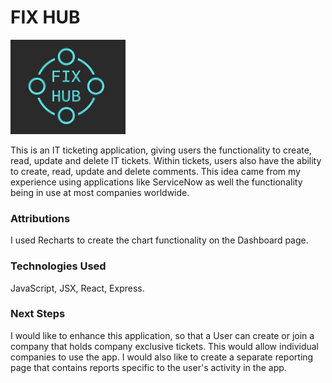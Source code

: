 # FIX HUB

![Fix Hub Logo](./public/images/fix-hub-logo-background.png)

This is an IT ticketing application, giving users the functionality to create, read, update and delete IT tickets. Within tickets, users also have the ability to create, read, update and delete comments. This idea came from my experience using applications like ServiceNow as well the functionality being in use at most companies worldwide.

### Attributions
I used Recharts to create the chart functionality on the Dashboard page.

### Technologies Used
JavaScript, JSX, React, Express.

### Next Steps
I would like to enhance this application, so that a User can create or join a company that holds company exclusive tickets. This would allow individual companies to use the app. I would also like to create a separate reporting page that contains reports specific to the user's activity in the app.



<!-- <h1>FIX HUB</h1>

<img src: "./images/fix-hub-logo-background.png" alt: "Fix Hub Logo">

<p>This is an IT ticketing application, giving users the functionality to create, read, update and delete IT tickets. Within tickets, users also have the ability to create, read, update and delete comments. This idea came from my experience using applications like ServiceNow as well the functionality being in use at most companies worldwide.</p>

<h3>Attributions</h3>
<p>I used Recharts to create the chart functionality on the Dashboard page.</p>

<h3>Technologies Used</h3>
<p>JavaScript, JSX, React, Express.</p>

<h3>Next Steps</h3>
<p>I would like to enhance this application, so that a User can create or join a company that holds company exclusive tickets. This would allow individual companies to use the app. I would also like to create a separate reporting page that contains reports specific to the users activity in the app.</p>
 -->

